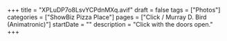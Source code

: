 +++
title = "XPLuDP7o8LsvYCPdnMXq.avif"
draft = false
tags = ["Photos"]
categories = ["ShowBiz Pizza Place"]
pages = ["Click / Murray D. Bird (Animatronic)"]
startDate = ""
description = "Click with the doors open."
+++
